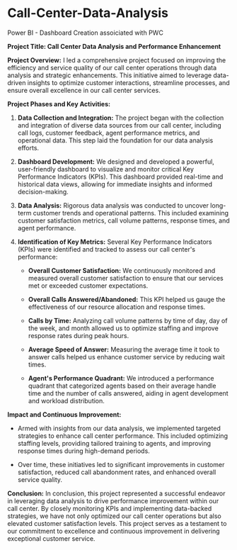 # Call-Center-Data-Analysis
Power BI - Dashboard Creation assoiciated with PWC



**Project Title: Call Center Data Analysis and Performance Enhancement**

**Project Overview:**
I led a comprehensive project focused on improving the efficiency and service quality of our call center operations through data analysis and strategic enhancements. This initiative aimed to leverage data-driven insights to optimize customer interactions, streamline processes, and ensure overall excellence in our call center services.

**Project Phases and Key Activities:**

1. **Data Collection and Integration:** The project began with the collection and integration of diverse data sources from our call center, including call logs, customer feedback, agent performance metrics, and operational data. This step laid the foundation for our data analysis efforts.

2. **Dashboard Development:** We designed and developed a powerful, user-friendly dashboard to visualize and monitor critical Key Performance Indicators (KPIs). This dashboard provided real-time and historical data views, allowing for immediate insights and informed decision-making.

3. **Data Analysis:** Rigorous data analysis was conducted to uncover long-term customer trends and operational patterns. This included examining customer satisfaction metrics, call volume patterns, response times, and agent performance.

4. **Identification of Key Metrics:** Several Key Performance Indicators (KPIs) were identified and tracked to assess our call center's performance:

   - **Overall Customer Satisfaction:** We continuously monitored and measured overall customer satisfaction to ensure that our services met or exceeded customer expectations.

   - **Overall Calls Answered/Abandoned:** This KPI helped us gauge the effectiveness of our resource allocation and response times.

   - **Calls by Time:** Analyzing call volume patterns by time of day, day of the week, and month allowed us to optimize staffing and improve response rates during peak hours.

   - **Average Speed of Answer:** Measuring the average time it took to answer calls helped us enhance customer service by reducing wait times.

   - **Agent's Performance Quadrant:** We introduced a performance quadrant that categorized agents based on their average handle time and the number of calls answered, aiding in agent development and workload distribution.

**Impact and Continuous Improvement:**

- Armed with insights from our data analysis, we implemented targeted strategies to enhance call center performance. This included optimizing staffing levels, providing tailored training to agents, and improving response times during high-demand periods.

- Over time, these initiatives led to significant improvements in customer satisfaction, reduced call abandonment rates, and enhanced overall service quality.

**Conclusion:**
In conclusion, this project represented a successful endeavor in leveraging data analysis to drive performance improvement within our call center. By closely monitoring KPIs and implementing data-backed strategies, we have not only optimized our call center operations but also elevated customer satisfaction levels. This project serves as a testament to our commitment to excellence and continuous improvement in delivering exceptional customer service.
